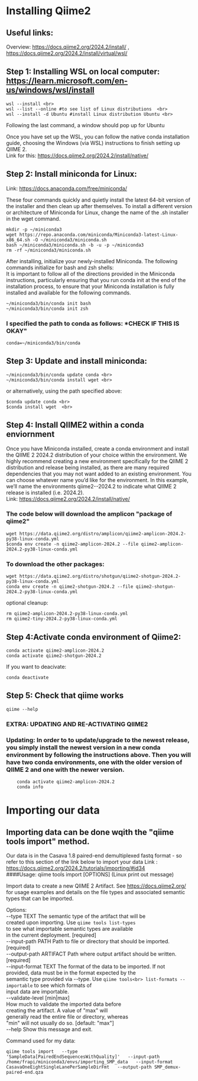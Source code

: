 # Installing Qiime2 <br>

## Useful links:  <br>
Overview: https://docs.qiime2.org/2024.2/install/ , https://docs.qiime2.org/2024.2/install/virtual/wsl/ <br>

## Step 1: Installing WSL on local computer: https://learn.microsoft.com/en-us/windows/wsl/install <br>

    wsl --install <br>
    wsl --list --online #to see list of Linux distributions  <br>
    wsl --install -d Ubuntu #install Linux distribution Ubuntu <br>

Following the last command, a window should pop up for Ubuntu <br>

Once you have set up the WSL, you can follow the native conda installation guide, choosing the Windows (via WSL) instructions to finish setting up QIIME 2. <br>
Link for this: https://docs.qiime2.org/2024.2/install/native/ <br>

## Step 2: Install miniconda for Linux: <br>
Link: https://docs.anaconda.com/free/miniconda/ <br>

These four commands quickly and quietly install the latest 64-bit version of the installer and then clean up after themselves. To install a different version or architecture of Miniconda for Linux, change the name of the .sh installer in the wget command. <br>

    mkdir -p ~/miniconda3
    wget https://repo.anaconda.com/miniconda/Miniconda3-latest-Linux-x86_64.sh -O ~/miniconda3/miniconda.sh
    bash ~/miniconda3/miniconda.sh -b -u -p ~/miniconda3
    rm -rf ~/miniconda3/miniconda.sh

After installing, initialize your newly-installed Miniconda. The following commands initialize for bash and zsh shells: <br>
It is important to follow all of the directions provided in the Miniconda instructions, particularly ensuring that you run conda init at the end of the installation process, to ensure that your Miniconda installation is fully installed and available for the following commands. <br>

    ~/miniconda3/bin/conda init bash
    ~/miniconda3/bin/conda init zsh

### I specified the path to conda as follows: *CHECK IF THIS IS OKAY"  <br>

    conda=~/miniconda3/bin/conda 

## Step 3: Update and install miniconda: <br>

    ~/miniconda3/bin/conda update conda <br>
    ~/miniconda3/bin/conda install wget <br>

or alternatively, using the path specified above: <br>

    $conda update conda <br>
    $conda install wget  <br>

## Step 4: Install QIIME2 within a conda enviornment  <br>
Once you have Miniconda installed, create a conda environment and install the QIIME 2 2024.2 distribution of your choice within the environment. We highly recommend creating a new environment specifically for the QIIME 2 distribution and release being installed, as there are many required dependencies that you may not want added to an existing environment. You can choose whatever name you’d like for the environment. In this example, we’ll name the environments qiime2-<distro>-2024.2 to indicate what QIIME 2 release is installed (i.e. 2024.2). <br>
Link: https://docs.qiime2.org/2024.2/install/native/ <br>

### The code below will download the amplicon "package of qiime2" <br>
    wget https://data.qiime2.org/distro/amplicon/qiime2-amplicon-2024.2-py38-linux-conda.yml
    $conda env create -n qiime2-amplicon-2024.2 --file qiime2-amplicon-2024.2-py38-linux-conda.yml

### To download the other packages: <br>
    wget https://data.qiime2.org/distro/shotgun/qiime2-shotgun-2024.2-py38-linux-conda.yml
    conda env create -n qiime2-shotgun-2024.2 --file qiime2-shotgun-2024.2-py38-linux-conda.yml

optional cleanup: <br>

    rm qiime2-amplicon-2024.2-py38-linux-conda.yml
    rm qiime2-tiny-2024.2-py38-linux-conda.yml

## Step 4:Activate conda environment of Qiime2: <br>
    conda activate qiime2-amplicon-2024.2
    conda activate qiime2-shotgun-2024.2

If you want to deacivate: <br>

    conda deactivate

## Step 5: Check that qiime works <br>

    qiime --help


### EXTRA: UPDATING AND RE-ACTIVATING QIIME2 <br>

### Updating: In order to to update/upgrade to the newest release, you simply install the newest version in a new conda environment by following the instructions above. Then you will have two conda environments, one with the older version of QIIME 2 and one with the newer version.  <br>
        conda activate qiime2-amplicon-2024.2
        conda info


# Importing our data
## Importing data can be done wqith the "qiime tools import" method. 
Our data is in the Casava 1.8 paired-end demultiplexed fastq format - so refer to this section of the link below to import your data
Link : https://docs.qiime2.org/2024.2/tutorials/importing/#id34 <br>
####Usage: qiime tools import [OPTIONS] (Linux print out message)

  Import data to create a new QIIME 2 Artifact. See https://docs.qiime2.org/ <br>
  for usage examples and details on the file types and associated semantic<br>
  types that can be imported.<br>

Options:<br>
  --type TEXT             The semantic type of the artifact that will be<br>
                          created upon importing. Use `qiime tools list-types`<br>
                          to see what importable semantic types are available<br>
                          in the current deployment.                [required]<br>
  --input-path PATH       Path to file or directory that should be imported.<br>
                                                                    [required]<br>
  --output-path ARTIFACT  Path where output artifact should be written.<br>
                                                                    [required]<br>
  --input-format TEXT     The format of the data to be imported. If not<br>
                          provided, data must be in the format expected by the<br>
                          semantic type provided via --type. Use `qiime tools<br>
                          list-formats --importable` to see which formats of<br>
                          input data are importable.<br>
  --validate-level [min|max]<br>
                          How much to validate the imported data before<br>
                          creating the artifact. A value of "max" will<br>
                          generally read the entire file or directory, whereas<br>
                          "min" will not usually do so.       [default: "max"]<br>
  --help                  Show this message and exit.<br>

Command used for my data: 

    qiime tools import   --type 'SampleData[PairedEndSequencesWithQuality]'   --input-path /home/frapi/miniconda3/envs/importing_SMP_data   --input-format CasavaOneEightSingleLanePerSampleDirFmt   --output-path SMP_demux-paired-end.qza

